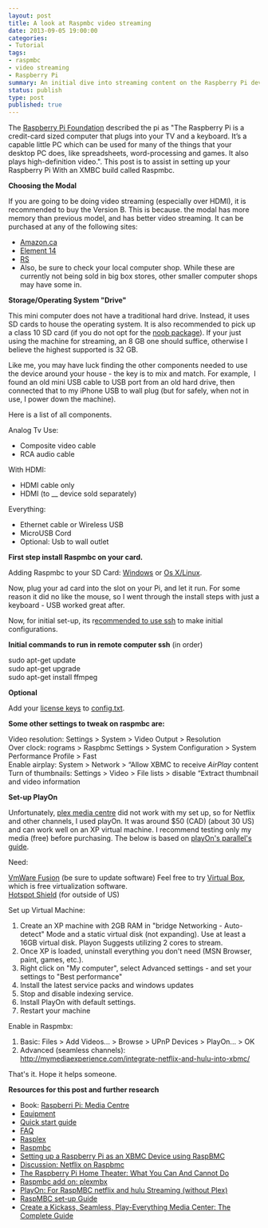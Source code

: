```yaml
---
layout: post
title: A look at Raspmbc video streaming
date: 2013-09-05 19:00:00
categories:
- Tutorial
tags:
- raspmbc
- video streaming
- Raspberry Pi
summary: An initial dive into streaming content on the Raspberry Pi device.
status: publish
type: post
published: true
---
```

<p>The <a href="http://www.raspberrypi.org/faqs" target="_blank" rel="nofollow">Raspberry Pi Foundation</a> described the pi as "The Raspberry Pi is a credit-card sized computer that plugs into your TV and a keyboard. It’s a capable little PC which can be used for many of the things that your desktop PC does, like spreadsheets, word-processing and games. It also plays high-definition video.". This post is to assist in setting up your Raspberry Pi With an XMBC build called Raspmbc.<!--more--></p>
<p><strong>Choosing the Modal</strong></p>
<p>If you are going to be doing video streaming (especially over HDMI), it is recommended to buy the Version B. This is because. the modal has more memory than previous model, and has better video streaming. It can be purchased at any of the following sites:</p>
<ul>
<li><a href="http://www.amazon.ca/gp/product/B00AKQA0X6/ref=as_li_ss_tl?ie=UTF8&amp;camp=15121&amp;creative=390961&amp;creativeASIN=B00AKQA0X6&amp;linkCode=as2&amp;tag=jennisportf-20" target="_blank" rel="nofollow">Amazon.ca</a></li>
<li><a href="http://www.farnell.com/pi/" target="_blank" rel="nofollow">Element 14</a></li>
<li><a href="http://uk.rs-online.com/web/generalDisplay.html?id=raspberrypi" target="_blank" rel="nofollow">RS</a></li>
<li>Also, be sure to check your local computer shop. While these are currently not being sold in big box stores, other smaller computer shops may have some in.</li>
</ul>
<p><strong>Storage/Operating System "Drive"</strong></p>
<p>This mini computer does not have a traditional hard drive. Instead, it uses SD cards to house the operating system. It is also recommended to pick up a class 10 SD card (if you do not opt for the <a href="http://www.element14.com/community/docs/DOC-55184/l/raspberry-pi-8gb-sd-card-pre-installed-with-noobs" target="_blank" rel="nofollow">noob package</a>). If your just using the machine for streaming, an 8 GB one should suffice, otherwise I believe the highest supported is 32 GB.</p>
<p>Like me, you may have luck finding the other components needed to use the device around your house - the key is to mix and match. For example,  I found an old mini USB cable to USB port from an old hard drive, then connected that to my iPhone USB to wall plug (but for safely, when not in use, I power down the machine).</p>
<p>Here is a list of all components.</p>
<p>Analog Tv Use:</p>
<ul>
<li>Composite video cable</li>
<li>RCA audio cable</li>
</ul>
<p>With HDMI:</p>
<ul>
<li>HDMI cable only</li>
<li>HDMI (to __ device sold separately)</li>
</ul>
<p>Everything:</p>
<ul>
<li>Ethernet cable or Wireless USB</li>
<li>MicroUSB Cord</li>
<li>Optional: Usb to wall outlet</li>
</ul>
<p><strong>First step install Raspmbc on your card.</strong></p>
<p>Adding Raspmbc to your SD Card: <a href="http://www.raspbmc.com/wiki/user/windows-installation/" target="_blank" rel="nofollow">Windows</a> or <a href="http://www.raspbmc.com/wiki/user/os-x-linux-installation/" target="_blank" rel="nofollow">Os X/Linux</a>.</p>
<p>Now, plug your ad card into the slot on your Pi, and let it run. For some reason it did no like the mouse, so I went through the install steps with just a keyboard - USB worked great after.</p>
<p>Now, for initial set-up, its r<a href="http://www.raspbmc.com/wiki/user/using-ssh/" target="_blank" rel="nofollow">ecommended to use ssh</a> to make initial configurations.</p>
<p><strong>Initial commands to run in remote computer ssh</strong> (in order)</p>
<p>sudo apt-get update<br />
sudo apt-get upgrade<br />
sudo apt-get install ffmpeg</p>
<p><strong>Optional</strong></p>
<p>Add your <a href="http://www.raspberrypi.com/license-keys/">license keys</a> to <a href="http://htpcbuild.com/hardware/standalone-htpc-build/raspberry-pi-htpc/raspberry-pi-codec-license-install/">config.txt</a>.</p>
<p><strong>Some other settings to tweak on raspmbc are:</strong></p>
<p>Video resolution: Settings &gt; System &gt; Video Output &gt; Resolution<br />
Over clock: rograms &gt; Raspbmc Settings &gt; System Configuration &gt; System Performance Profile &gt; Fast<br />
Enable airplay: System &gt; Network &gt; “Allow XBMC to receive <em>AirPlay</em> content<br />
Turn of thumbnails: Settings &gt; Video &gt; File lists &gt; disable “Extract thumbnail and video information</p>
<p><strong>Set-up PlayOn</strong></p>
<p>Unfortunately, <a href="http://forum.xbmc.org/showthread.php?pid=1375570" target="_blank" rel="nofollow">plex media centre</a> did not work with my set up, so for Netflix and other channels, I used playOn. It was around $50 (CAD) (about 30 US) and can work well on an XP virtual machine. I recommend testing only my media (free) before purchasing. The below is based on <a href="http://www.playon.tv/support/playon-for-mac" target="_blank" rel="nofollow">playOn's parallel's guide</a>.</p>
<p>Need:</p>
<p><a href="http://www.vmware.com/products/fusion/" target="_blank" rel="nofollow">VmWare Fusion</a> (be sure to update software) Feel free to try <a href="https://www.virtualbox.org/" target="_blank" rel="nofollow">Virtual Box</a>, which is free virtualization software.<br />
<a href="http://www.hotspotshield.com/‎" target="_blank" rel="nofollow">Hotspot Shield</a> (for outside of US)</p>
<p>Set up Virtual Machine:</p>
<ol>
<li>Create an XP machine with 2GB RAM in "bridge Networking - Auto-detect" Mode and a static virtual disk (not expanding). Use at least a 16GB virtual disk. Playon Suggests utilizing 2 cores to stream.</li>
<li>Once XP is loaded, uninstall everything you don't need (MSN Browser, paint, games, etc.).</li>
<li>Right click on "My computer", select Advanced settings - and set your settings to "Best performance"</li>
<li>Install the latest service packs and windows updates</li>
<li>Stop and disable indexing service.</li>
<li>Install PlayOn with default settings.</li>
<li>Restart your machine</li>
</ol>
<p>Enable in Raspmbx:</p>
<ol>
<li>Basic: Files &gt; Add Videos... &gt; Browse &gt; UPnP Devices &gt; PlayOn... &gt; OK</li>
<li>Advanced (seamless channels): <a href="http://mymediaexperience.com/integrate-netflix-and-hulu-into-xbmc/" target="_blank" rel="nofollow">http://mymediaexperience.com/integrate-netflix-and-hulu-into-xbmc/</a></li>
</ol>
<!-- <p>Optional:</p>
<p>Once it works with "myMedia", stop playOn, and install Hotspot Shield into the virtual server. Restart your machine, and try the settings. If everything works and you like the product, purchase a full license.</p> -->
<p>That's it. Hope it helps someone.</p>
<p><strong>Resources for this post and further research<br />
</strong></p>
<ul>
<li>Book: <a href="http://www.packtpub.com/raspberry-pi-media-center/book" target="_blank" rel="nofollow">Raspberri Pi: Media Centre</a></li>
<li><a title="Used for extra info" href="http://elinux.org/RPi_Hardware_Basic_Setup#Typical_Hardware_You_Will_Need" target="_blank" rel="nofollow">Equipment</a></li>
<li><a href="http://www.raspberrypi.org/quick-start-guide" target="_blank" rel="nofollow">Quick start guide</a></li>
<li><a href="http://www.raspberrypi.org/faqs" target="_blank" rel="nofollow">FAQ</a></li>
<li><a href="http://rasplex.com/" target="_blank" rel="nofollow">Rasplex</a></li>
<li><a href="http://www.raspbmc.com/" target="_blank" rel="nofollow">Raspmbc</a></li>
<li><a href="http://www.macocd.com/styled/styled-4/index.html" target="_blank" rel="nofollow">Setting up a Raspberry Pi as an XBMC Device using RaspBMC</a></li>
<li><a href="http://www.raspberrypi.org/phpBB3/viewtopic.php?f=35&amp;t=31102&amp;start=25" target="_blank" rel="nofollow">Discussion: Netflix on Raspbmc</a></li>
<li><a href="http://www.makeuseof.com/tag/the-raspberry-pi-home-theater-what-you-can-and-cannot-do/" target="_blank" rel="nofollow">The Raspberry Pi Home Theater: What You Can And Cannot Do</a></li>
<li><a href="http://wiki.xbmc.org/?title=Add-on%3aPleXBMC" target="_blank" rel="nofollow">Raspmbc add on: plexmbx</a></li>
<li><a href="http://www.playon.tv/" target="_blank" rel="nofollow">PlayOn: For RaspMBC netflix and hulu Streaming (without Plex)</a></li>
<li><a href="http://mymediaexperience.com/raspberry-pi-xbmc-with-raspbmc/" target="_blank" rel="nofollow">RaspMBC set-up Guide</a></li>
<li><a href="http://lifehacker.com/5900626/create-a-kickass-seamless-play+everything-media-center-the-complete-guide" target="_blank" rel="nofollow">Create a Kickass, Seamless, Play-Everything Media Center: The Complete Guide</a></li>
</ul>
